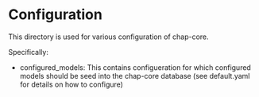 # Configuration

This directory is used for various configuration of chap-core.

Specifically:

- configured_models: This contains configueration for which configured models should be seed into the chap-core database (see default.yaml for details on how to configure)
